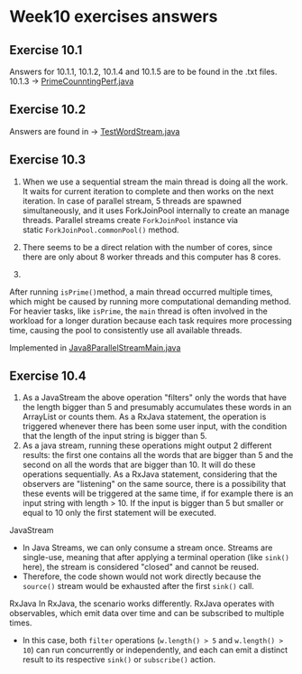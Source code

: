 # Week10 exercises answers

## Exercise 10.1

Answers for 10.1.1, 10.1.2, 10.1.4 and 10.1.5 are to be found in the .txt files.
10.1.3 -> [PrimeCounntingPerf.java](./PrimeCounntingPerf.java)

## Exercise 10.2

Answers are found in -> [TestWordStream.java](./TestWordStream.java)

## Exercise 10.3

1. When we use a sequential stream the main thread is doing all the work. It waits for current iteration to complete and then works on the next iteration. In case of parallel stream, 5 threads are spawned simultaneously, and it uses ForkJoinPool internally to create an manage threads. Parallel streams create `ForkJoinPool` instance via static `ForkJoinPool.commonPool()` method.

2. There seems to be a direct relation with the number of cores, since there are only about 8 worker threads and this computer has 8 cores.

3.

After running `isPrime()`method, a main thread occurred multiple times, which might be caused by running more computational demanding method. For heavier tasks, like `isPrime`, the `main` thread is often involved in the workload for a longer duration because each task requires more processing time, causing the pool to consistently use all available threads.

Implemented in [Java8ParallelStreamMain.java](./Java8ParallelStreamMain.java)

## Exercise 10.4

1. As a JavaStream the above operation "filters" only the words that have the length bigger than 5 and presumably accumulates these words in an ArrayList or counts them.
   As a RxJava statement, the operation is triggered whenever there has been some user input, with the condition that the length of the input string is bigger than 5.
2. As a java stream, running these operations might output 2 different results: the first one contains all the words that are bigger than 5 and the second on all the words that are bigger than 10. It will do these operations sequentially.
   As a RxJava statement, considering that the observers are "listening" on the same source, there is a possibility that these events will be triggered at the same time, if for example there is an input string with length > 10. If the input is bigger than 5 but smaller or equal to 10 only the first statement will be executed.

JavaStream

- In Java Streams, we can only consume a stream once. Streams are single-use, meaning that after applying a terminal operation (like `sink()` here), the stream is considered "closed" and cannot be reused.
- Therefore, the code shown would not work directly because the `source()` stream would be exhausted after the first `sink()` call.

RxJava
In RxJava, the scenario works differently. RxJava operates with observables, which emit data over time and can be subscribed to multiple times.

- In this case, both `filter` operations (`w.length() > 5` and `w.length() > 10`) can run concurrently or independently, and each can emit a distinct result to its respective `sink()` or `subscribe()` action.
